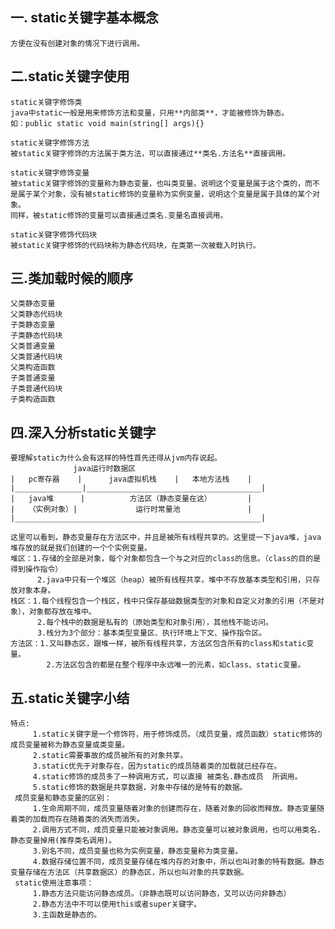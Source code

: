 ## 一. static关键字基本概念
    方便在没有创建对象的情况下进行调用。

## 二.static关键字使用
    static关键字修饰类
    java中static一般是用来修饰方法和变量，只用**内部类**，才能被修饰为静态。
    如：public static void main(string[] args){}
    
    static关键字修饰方法
    被static关键字修饰的方法属于类方法，可以直接通过**类名.方法名**直接调用。
    
    static关键字修饰变量
    被static关键字修饰的变量称为静态变量，也叫类变量。说明这个变量是属于这个类的，而不是属于某个对象，没有被static修饰的变量称为实例变量，说明这个变量是属于具体的某个对象。
    同样，被static修饰的变量可以直接通过类名.变量名直接调用。
    
    static关键字修饰代码块
    被static关键字修饰的代码块称为静态代码块，在类第一次被载入时执行。

## 三.类加载时候的顺序
    父类静态变量
    父类静态代码块
    子类静态变量
    子类静态代码块
    父类普通变量
    父类普通代码块
    父类构造函数
    子类普通变量
    子类普通代码块
    子类构造函数

## 四.深入分析static关键字
    要理解static为什么会有这样的特性首先还得从jvm内存说起。
                  java运行时数据区
    |   pc寄存器    |      java虚拟机栈    |   本地方法栈    |
    |_______________|_______________________________________|
    |   java堆      |          方法区（静态变量在这）        |
    |   （实例对象）|             运行时常量池               |
    |_______________________________________________________|
    
    这里可以看到，静态变量存在方法区中，并且是被所有线程共享的。这里提一下java堆，java堆存放的就是我们创建的一个个实例变量。
    堆区：1.存储的全部是对象，每个对象都包含一个与之对应的class的信息。（class的目的是得到操作指令）
          2.java中只有一个堆区（heap）被所有线程共享，堆中不存放基本类型和引用，只存放对象本身。
    栈区：1.每个线程包含一个栈区，栈中只保存基础数据类型的对象和自定义对象的引用（不是对象），对象都存放在堆中。
          2.每个栈中的数据是私有的（原始类型和对象引用），其他栈不能访问。
          3.栈分为3个部分：基本类型变量区、执行环境上下文、操作指令区。
    方法区：1.又叫静态区，跟堆一样，被所有线程共享，方法区包含所有的class和static变量。
            2.方法区包含的都是在整个程序中永远唯一的元素，如class、static变量。
 
 ## 五.static关键字小结
    特点:
         1.static关键字是一个修饰符，用于修饰成员。（成员变量，成员函数）static修饰的成员变量被称为静态变量或类变量。
         2.static需要事故的成员被所有的对象共享。
         3.static优先于对象存在，因为static的成员随着类的加载就已经存在。
         4.static修饰的成员多了一种调用方式，可以直接 被类名.静态成员  所调用。
         5.static修饰的数据是共享数据，对象中存储的是特有的数据。
     成员变量和静态变量的区别：
         1.生命周期不同，成员变量随着对象的创建而存在，随着对象的回收而释放。静态变量随着类的加载而存在随着类的消失而消失。
         2.调用方式不同，成员变量只能被对象调用。静态变量可以被对象调用，也可以用类名.静态变量掉用(推荐类名调用)。
         3.别名不同，成员变量也称为实例变量，静态变量称为类变量。
         4.数据存储位置不同，成员变量存储在堆内存的对象中，所以也叫对象的特有数据。静态变量存储在方法区（共享数据区）的静态区，所以也叫对象的共享数据。
     static使用注意事项：
         1.静态方法只能访问静态成员。（非静态既可以访问静态，又可以访问非静态）
         2.静态方法中不可以使用this或者super关键字。
         3.主函数是静态的。
